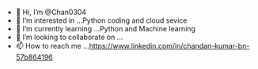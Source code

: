 - 👋 Hi, I’m @Chan0304
- 👀 I’m interested in ...Python coding and cloud sevice
- 🌱 I’m currently learning ...Python and Machine learning
- 💞️ I’m looking to collaborate on ...
- 📫 How to reach me ...https://www.linkedin.com/in/chandan-kumar-bn-57b864196

<!---
Chan0304/Chan0304 is a ✨ special ✨ repository because its `README.md` (this file) appears on your GitHub profile.
You can click the Preview link to take a look at your changes.
--->
